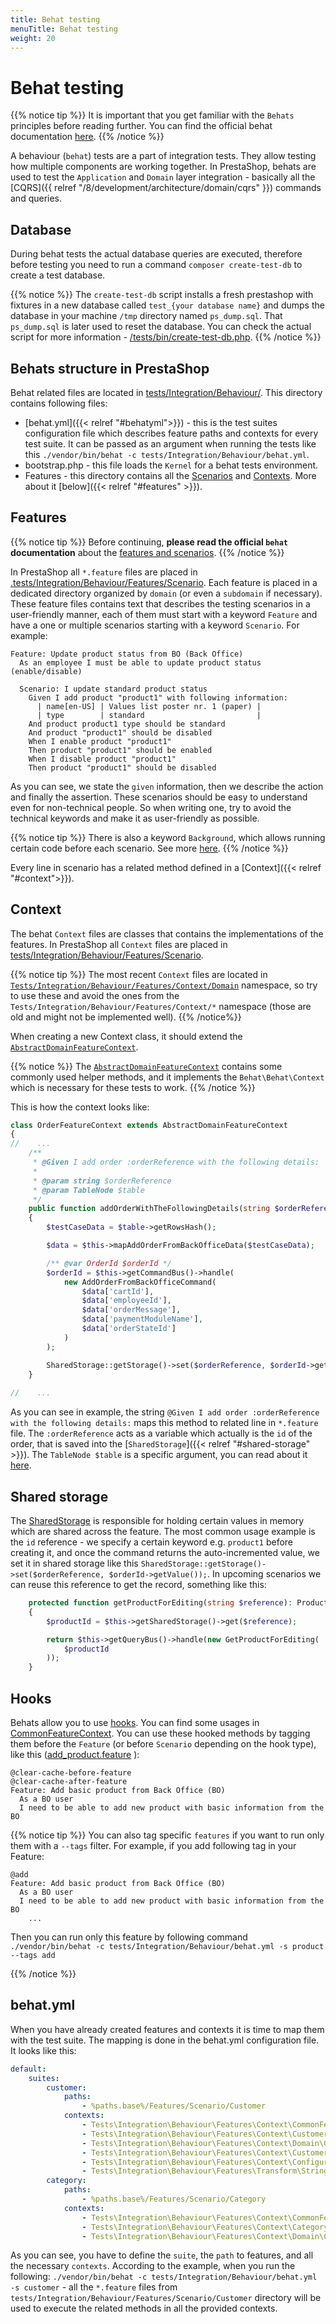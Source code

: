 ```yaml
---
title: Behat testing
menuTitle: Behat testing
weight: 20
---
```


# Behat testing

{{% notice tip %}}
It is important that you get familiar with the `Behats` principles before reading further. You can find the official behat documentation [here](https://docs.behat.org/en/latest/guides.html).
{{% /notice %}}

A behaviour (`behat`) tests are a part of integration tests. They allow testing how multiple components are working together. In PrestaShop, behats are used to test the `Application` and `Domain` layer integration - basically all the [CQRS]({{ relref "/8/development/architecture/domain/cqrs" }}) commands and queries.

## Database
During behat tests the actual database queries are executed, therefore before testing you need to run a command `composer create-test-db` to create a test database.

{{% notice %}}
The `create-test-db` script installs a fresh prestashop with fixtures in a new database called `test_{your database name}` and dumps the database in your machine `/tmp` directory named `ps_dump.sql`. That `ps_dump.sql` is later used to reset the database. You can check the actual script for more information - [/tests/bin/create-test-db.php](https://github.com/PrestaShop/PrestaShop/blob/develop/tests/bin/create-test-db.php).
{{% /notice %}}

## Behats structure in PrestaShop

Behat related files are located in [tests/Integration/Behaviour/](https://github.com/PrestaShop/PrestaShop/tree/1.7.8.x/tests/Integration/Behaviour). This directory contains following files:
- [behat.yml]({{< relref "#behatyml">}}) - this is the test suites configuration file which describes feature paths and contexts for every test suite. It can be passed as an argument when running the tests like this `./vendor/bin/behat -c tests/Integration/Behaviour/behat.yml`.
- bootstrap.php - this file loads the `Kernel` for a behat tests environment.
- Features - this directory contains all the [Scenarios](https://github.com/PrestaShop/PrestaShop/tree/1.7.8.x/tests/Integration/Behaviour/Features/Scenario) and [Contexts](https://github.com/PrestaShop/PrestaShop/tree/1.7.8.x/tests/Integration/Behaviour/Features/Context). More about it [below]({{< relref "#features" >}}).

## Features

{{% notice tip %}}
Before continuing, **please read the official `behat` documentation** about the [features and scenarios](https://docs.behat.org/en/latest/user_guide/features_scenarios.html).
{{% /notice %}}

In PrestaShop all `*.feature` files are placed in [.tests/Integration/Behaviour/Features/Scenario](https://github.com/PrestaShop/PrestaShop/tree/1.7.8.x/tests/Integration/Behaviour/Features/Scenario). Each feature is placed in a dedicated directory organized by `domain` (or even a `subdomain` if necessary). These feature files contains text that describes the testing scenarios in a user-friendly manner, each of them must start with a keyword `Feature` and have a one or multiple scenarios starting with a keyword `Scenario`. For example:
```
Feature: Update product status from BO (Back Office)
  As an employee I must be able to update product status (enable/disable)

  Scenario: I update standard product status
    Given I add product "product1" with following information:
      | name[en-US] | Values list poster nr. 1 (paper) |
      | type        | standard                         |
    And product product1 type should be standard
    And product "product1" should be disabled
    When I enable product "product1"
    Then product "product1" should be enabled
    When I disable product "product1"
    Then product "product1" should be disabled
```
As you can see, we state the `given` information, then we describe the action and finally the assertion. These scenarios should be easy to understand even for non-technical people. So when writing one, try to avoid the technical keywords and make it as user-friendly as possible.

{{% notice tip %}}
There is also a keyword `Background`, which allows running certain code before each scenario. See more [here](https://docs.behat.org/en/latest/user_guide/writing_scenarios.html#user-guide-writing-scenarios-backgrounds).
{{% /notice %}}

Every line in scenario has a related method defined in a [Context]({{< relref "#context">}}).

## Context

The behat `Context` files are classes that contains the implementations of the features. In PrestaShop all `Context` files are placed in [tests/Integration/Behaviour/Features/Scenario](https://github.com/PrestaShop/PrestaShop/tree/1.7.8.x/tests/Integration/Behaviour/Features/Context).

{{% notice tip %}}
The most recent `Context` files are located in [`Tests/Integration/Behaviour/Features/Context/Domain`](https://github.com/PrestaShop/PrestaShop/tree/1.7.8.x/tests/Integration/Behaviour/Features/Context/Domain) namespace, so try to use these and avoid the ones from the `Tests/Integration/Behaviour/Features/Context/*` namespace (those are old and might not be implemented well).
{{% /notice%}}

When creating a new Context class, it should extend the [`AbstractDomainFeatureContext`](https://github.com/PrestaShop/PrestaShop/blob/1.7.8.x/tests/Integration/Behaviour/Features/Context/Domain/AbstractDomainFeatureContext.php).

{{% notice %}}
The [`AbstractDomainFeatureContext`](https://github.com/PrestaShop/PrestaShop/blob/1.7.8.x/tests/Integration/Behaviour/Features/Context/Domain/AbstractDomainFeatureContext.php) contains some commonly used helper methods, and it implements the `Behat\Behat\Context` which is necessary for these tests to work.
{{% /notice %}}

This is how the context looks like:
```php
class OrderFeatureContext extends AbstractDomainFeatureContext
{
//    ...
    /**
     * @Given I add order :orderReference with the following details:
     *
     * @param string $orderReference
     * @param TableNode $table
     */
    public function addOrderWithTheFollowingDetails(string $orderReference, TableNode $table)
    {
        $testCaseData = $table->getRowsHash();

        $data = $this->mapAddOrderFromBackOfficeData($testCaseData);

        /** @var OrderId $orderId */
        $orderId = $this->getCommandBus()->handle(
            new AddOrderFromBackOfficeCommand(
                $data['cartId'],
                $data['employeeId'],
                $data['orderMessage'],
                $data['paymentModuleName'],
                $data['orderStateId']
            )
        );

        SharedStorage::getStorage()->set($orderReference, $orderId->getValue());
    }
    
//    ...

```

As you can see in example, the string `@Given I add order :orderReference with the following details:` maps this method to related line in `*.feature` file. The `:orderReference` acts as a variable which actually is the `id` of the order, that is saved into the [`SharedStorage`]({{< relref "#shared-storage" >}}). The `TableNode $table` is a specific argument, you can read about it [here](https://behat.org/en/latest/user_guide/writing_scenarios.html#tables).

## Shared storage

The [SharedStorage](https://github.com/PrestaShop/PrestaShop/blob/1.7.8.x/tests/Integration/Behaviour/Features/Context/SharedStorage.php) is responsible for holding certain values in memory which are shared across the feature. The most common usage example is the `id` reference - we specify a certain keyword e.g. `product1` before creating it, and once the command returns the auto-incremented value, we set it in shared storage like this `SharedStorage::getStorage()->set($orderReference, $orderId->getValue());`. In upcoming scenarios we can reuse this reference to get the record, something like this:
```php
    protected function getProductForEditing(string $reference): ProductForEditing
    {
        $productId = $this->getSharedStorage()->get($reference);

        return $this->getQueryBus()->handle(new GetProductForEditing(
            $productId
        ));
    }
```

## Hooks

Behats allow you to use [hooks](https://docs.behat.org/en/v2.5/guides/3.hooks.html#hooks). You can find some usages in [CommonFeatureContext](https://github.com/PrestaShop/PrestaShop/blob/1.7.8.x/tests/Integration/Behaviour/Features/Context/CommonFeatureContext.php). You can use these hooked methods by tagging them before the `Feature` (or before `Scenario` depending on the hook type), like this ([add_product.feature](https://github.com/PrestaShop/PrestaShop/blob/1.7.8.x/tests/Integration/Behaviour/Features/Context/Domain/Product/AddProductFeatureContext.php)
):

```
@clear-cache-before-feature
@clear-cache-after-feature
Feature: Add basic product from Back Office (BO)
  As a BO user
  I need to be able to add new product with basic information from the BO

```

{{% notice tip %}}
You can also tag specific `features` if you want to run only them with a `--tags` filter. For example, if you add following tag in your Feature:
```
@add
Feature: Add basic product from Back Office (BO)
  As a BO user
  I need to be able to add new product with basic information from the BO
    ...
```
Then you can run only this feature by following command `./vendor/bin/behat -c tests/Integration/Behaviour/behat.yml -s product --tags add`

{{% /notice %}}


## behat.yml

When you have already created features and contexts it is time to map them with the test suite. The mapping is done in the behat.yml configuration file. It looks like this:
```yml
default:
    suites:
        customer:
            paths:
                - %paths.base%/Features/Scenario/Customer
            contexts:
                - Tests\Integration\Behaviour\Features\Context\CommonFeatureContext
                - Tests\Integration\Behaviour\Features\Context\CustomerManagerFeatureContext
                - Tests\Integration\Behaviour\Features\Context\Domain\CustomerFeatureContext
                - Tests\Integration\Behaviour\Features\Context\CustomerFeatureContext
                - Tests\Integration\Behaviour\Features\Context\Configuration\CommonConfigurationFeatureContext
                - Tests\Integration\Behaviour\Features\Transform\StringToBoolTransformContext
        category:
            paths:
                - %paths.base%/Features/Scenario/Category
            contexts:
                - Tests\Integration\Behaviour\Features\Context\CommonFeatureContext
                - Tests\Integration\Behaviour\Features\Context\CategoryFeatureContext
                - Tests\Integration\Behaviour\Features\Context\Domain\CategoryFeatureContext
```
As you can see, you have to define the `suite`, the `path` to features, and all the necessary `contexts`. According to the example, when you run the following: `./vendor/bin/behat -c tests/Integration/Behaviour/behat.yml -s customer` - all the `*.feature` files from `tests/Integration/Behaviour/Features/Scenario/Customer` directory will be used to execute the related methods in all the provided contexts.
